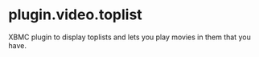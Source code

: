 plugin.video.toplist
====================

XBMC plugin to display toplists and lets you play movies in them that you have.
